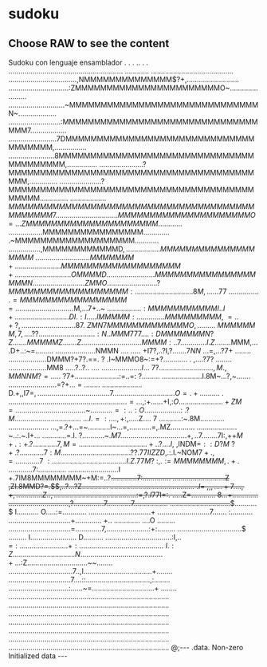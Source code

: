 # sudoku
 ## Choose RAW to see the content
Sudoku con lenguaje ensamblador
    .   . .  ..   . .  .........................................................
                          ............ .........................................
..................................,NMMMMMMMMMMMMMM$?+,..........................
..............................:ZMMMMMMMMMMMMMMMMMMMMMMMO~.......................
............................~MMMMMMMMMMMMMMMMMMMMMMMMMMMMMMN~...................
..........................:MMMMMMMMMMMMMMMMMMMMMMMMMMMMMMMMMM7..................
........................7DMMMMMMMMMMMMMMMMMMMMMMMMMMMMMMMMMMMMM,................
.......................8MMMMMMMMMMMMMMMMMMMMMMMMMMMMMMMMMMMMMMMM,...............
......................?MMMMMMMMMMMMMMMMMMMMMMMMMMMMMMMMMMMMMMMMMM,..............
.....................?MMMMMMMMMMMMMMMMMMMMMMMMMMMMMMMMMMMMMMMMMMMM..............
.................. $MMMMMMMMMMMMMMMMMMMMMMMMMMMMMMMMMMMMMMMMMMMMMM7.............
..................MMMMMMMMMMMMMMMMMMMMMO=... ZMMMMMMMMMMMMMMMMMMMMM$............
.................MMMMMMMMMMMMMMMM............. .~MMMMMMMMMMMMMMMMMMM............
................,MMMMMMMMMMMMD$,.................MMMMMMMMMMMMMMMMMMM~...........
................ MMMMMMM+.. .....................MMMMMMMMMMMMMMMMMMM+...........
.................OMMMMD ... .....................MMMMMMMMMMMMMMMMMMMN  .........
................ .ZMMO........... .............. ?MMMMMMMMMMMMMMMMMMM:..........
...................8M,..... . 77~  ................=MMMMMMMMMMMMMMMMM=..........
...................$M,...7+..~$~ ... ..... .........:MMMMMMMMMMMI ..I+  ........
...................DI.:I..  ...IMMMMM: .. ............MMMMMMMMM,~=..+?, ........
...................87.~ ZMN 7 MMMMMMMMMMMMMO,.........~MMMMMMM,7,....??.........
...................:N..MMM777... . :DMMMMMMMN?Z .......MMMMMZ  .......Z.........
.....................MMMM: ..7............ .I.Z........$MMM,....D+..:~=.........
....................NMMN .... ..... +I7?,..?I,$?.......7NN$ ...=,...?7+ ........
...................DMMM?+7?.==. ? .I~MMMO8~:=+?............  . ,....?7? ........
...................MM8 .....$?..? ..~.... ~....................I ...~7? ........
...................,M .,MMNNM?=.....~$?7+......................:=..=: ?.........
....................I.8M~...?,~....... ........................=?+... = ........
.................... D.+,,I7=$,................................. ... 7..........
.................... .O=  .+.$......... . ..........................$...........
......................=...$,:+......+I,:$O ......................+ZM=...........
.....................$...~..$.........=:..:O ..................:~.?M............
.....................~...I.=:.... ,+:,$.....Z.... 7 ...........:~.8M............
.................... ...,=.?+...=~...........I~...=,...........=,.MZ............
.................... ~..:.~.I+... ............=.I. ?...........~$.M7............
.....................+,..7...... ..7$I:,++$M+. :+. ?............7,M=............
......................+..?....I$, ,INDM=$::D?M~?+. ?............7:M.............
...................... ? ? .77IIZZD,$.:.I.~NOM$7+.,=............7~:.............
........................I.Z.77M?~:,.:=MMMMMMMM,.+.$ ............7:..............
.........................I +.7IM8MMMMMMMM~+M:=..?~~.............7:..............
..........................Z ,ZI.8MMD?=.$$,..?...?Z............. $...............
...........................~. I=~ ,,,....+7....,+,.............Z..,.............
............................:=,?.I$77I=:. .....Z=............ 8...+.............
..............................,?..............$.7............7....$.............
..............................~~$........... $ I........... O.....:=............
...............................+ ..........................7....... :...........
...............................+............. +.. ............. ....O  .........
...............................=.............7,.....................:+:.........
................................$ ......... I....................... D..........
.................................:I,..  =$:... ............. ........+:.........
.................................~I.:Z............................... N ........
.................................+.$..:Z..............................~~........
................................7..,I..................................+........
...............................7....::................................,:........
..............................:......~=...............................+ ........
................................................................................
................................................................................
................................................................................
................................................................................
................................................................................
................................................................................
................................................................................
@;--- .data. Non-zero Initialized data ---
